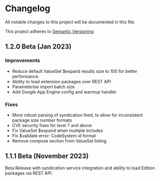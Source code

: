 # Changelog
All notable changes to this project will be documented in this file.

This project adheres to [Semantic Versioning](https://semver.org/spec/v2.0.0.html).

## 1.2.0 Beta (Jan 2023)

### Improvements
- Reduce default ValueSet $expand results size to 100 for better performance
- Ability to load extension packages over REST API
- Parameterise import batch size
- Add Google App Engine config and warmup handler

### Fixes
- More robust parsing of syndication feed, to allow for inconsistent package size number formats
- CVE security fixes for level 7 and above
- Fix ValueSet $expand when multiple includes
- Fix $validate error: CodeSystem id format
- Remove compose section from ValueSet listing

## 1.1.1 Beta (November 2023)
Beta Release with syndication service integration and ability to load Edition packages via REST API.  
